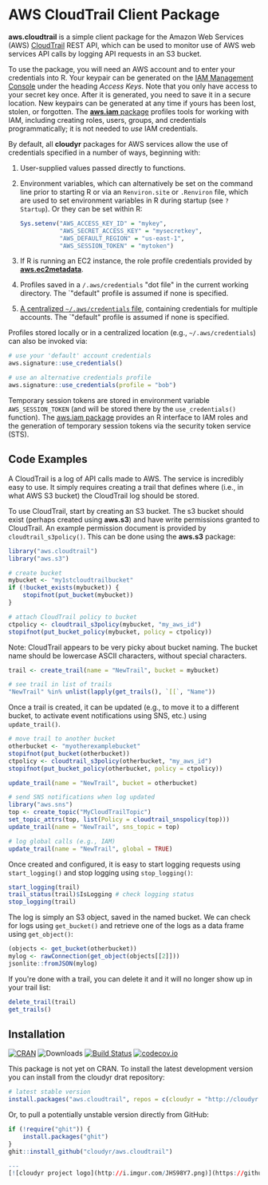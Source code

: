 # AWS CloudTrail Client Package

**aws.cloudtrail** is a simple client package for the Amazon Web Services (AWS) [CloudTrail](https://aws.amazon.com/cloudtrail/) REST API, which can be used to monitor use of AWS web services API calls by logging API requests in an S3 bucket.

To use the package, you will need an AWS account and to enter your credentials into R. Your keypair can be generated on the [IAM Management Console](https://aws.amazon.com/) under the heading *Access Keys*. Note that you only have access to your secret key once. After it is generated, you need to save it in a secure location. New keypairs can be generated at any time if yours has been lost, stolen, or forgotten. The [**aws.iam** package](https://github.com/cloudyr/aws.iam) profiles tools for working with IAM, including creating roles, users, groups, and credentials programmatically; it is not needed to *use* IAM credentials.

By default, all **cloudyr** packages for AWS services allow the use of credentials specified in a number of ways, beginning with:

 1. User-supplied values passed directly to functions.
 2. Environment variables, which can alternatively be set on the command line prior to starting R or via an `Renviron.site` or `.Renviron` file, which are used to set environment variables in R during startup (see `? Startup`). Or they can be set within R:
 
    ```R
    Sys.setenv("AWS_ACCESS_KEY_ID" = "mykey",
               "AWS_SECRET_ACCESS_KEY" = "mysecretkey",
               "AWS_DEFAULT_REGION" = "us-east-1",
               "AWS_SESSION_TOKEN" = "mytoken")
    ```
 3. If R is running an EC2 instance, the role profile credentials provided by [**aws.ec2metadata**](https://cran.r-project.org/package=aws.ec2metadata).
 4. Profiles saved in a `/.aws/credentials` "dot file" in the current working directory. The `"default" profile is assumed if none is specified.
 5. [A centralized `~/.aws/credentials` file](https://blogs.aws.amazon.com/security/post/Tx3D6U6WSFGOK2H/A-New-and-Standardized-Way-to-Manage-Credentials-in-the-AWS-SDKs), containing credentials for multiple accounts. The `"default" profile is assumed if none is specified.

Profiles stored locally or in a centralized location (e.g., `~/.aws/credentials`) can also be invoked via:

```R
# use your 'default' account credentials
aws.signature::use_credentials()

# use an alternative credentials profile
aws.signature::use_credentials(profile = "bob")
```

Temporary session tokens are stored in environment variable `AWS_SESSION_TOKEN` (and will be stored there by the `use_credentials()` function). The [aws.iam package](https://github.com/cloudyr/aws.iam/) provides an R interface to IAM roles and the generation of temporary session tokens via the security token service (STS).

## Code Examples

A CloudTrail is a log of API calls made to AWS. The service is incredibly easy to use. It simply requires creating a trail that defines where (i.e., in what AWS S3 bucket) the CloudTrail log should be stored.

To use CloudTrail, start by creating an S3 bucket. The s3 bucket should exist (perhaps created using **aws.s3**) and have write permissions granted to CloudTrail. An example permission document is provided by `cloudtrail_s3policy()`. This can be done using the **aws.s3** package:

```R
library("aws.cloudtrail")
library("aws.s3")

# create bucket
mybucket <- "my1stcloudtrailbucket"
if (!bucket_exists(mybucket)) {
    stopifnot(put_bucket(mybucket))
}

# attach CloudTrail policy to bucket
ctpolicy <- cloudtrail_s3policy(mybucket, "my_aws_id")
stopifnot(put_bucket_policy(mybucket, policy = ctpolicy))
```

Note: CloudTrail appears to be very picky about bucket naming. The bucket name should be lowercase ASCII characters, without special characters.

```R
trail <- create_trail(name = "NewTrail", bucket = mybucket)

# see trail in list of trails
"NewTrail" %in% unlist(lapply(get_trails(), `[[`, "Name"))
```

Once a trail is created, it can be updated (e.g., to move it to a different bucket, to activate event notifications using SNS, etc.) using `update_trail()`.

```R
# move trail to another bucket
otherbucket <- "myotherexamplebucket"
stopifnot(put_bucket(otherbucket))
ctpolicy <- cloudtrail_s3policy(otherbucket, "my_aws_id")
stopifnot(put_bucket_policy(otherbucket, policy = ctpolicy))

update_trail(name = "NewTrail", bucket = otherbucket)

# send SNS notifications when log updated
library("aws.sns")
top <- create_topic("MyCloudTrailTopic")
set_topic_attrs(top, list(Policy = cloudtrail_snspolicy(top)))
update_trail(name = "NewTrail", sns_topic = top)

# log global calls (e.g., IAM)
update_trail(name = "NewTrail", global = TRUE)
```

Once created and configured, it is easy to start logging requests using `start_logging()` and stop logging using `stop_logging()`:

```R
start_logging(trail)
trail_status(trail)$IsLogging # check logging status
stop_logging(trail)
```

The log is simply an S3 object, saved in the named bucket. We can check for logs using `get_bucket()` and retrieve one of the logs as a data frame using `get_object()`:

```R
(objects <- get_bucket(otherbucket))
mylog <- rawConnection(get_object(objects[[2]]))
jsonlite::fromJSON(mylog)
```

If you're done with a trail, you can delete it and it will no longer show up in your trail list:

```R
delete_trail(trail)
get_trails()
```


## Installation ##

[![CRAN](https://www.r-pkg.org/badges/version/aws.cloudtrail)](https://cran.r-project.org/package=aws.cloudtrail)
![Downloads](https://cranlogs.r-pkg.org/badges/aws.cloudtrail)
[![Build Status](https://travis-ci.org/cloudyr/aws.cloudtrail.png?branch=master)](https://travis-ci.org/cloudyr/aws.cloudtrail)
[![codecov.io](https://codecov.io/github/cloudyr/aws.cloudtrail/coverage.svg?branch=master)](https://codecov.io/github/cloudyr/aws.cloudtrail?branch=master)

This package is not yet on CRAN. To install the latest development version you can install from the cloudyr drat repository:

```R
# latest stable version
install.packages("aws.cloudtrail", repos = c(cloudyr = "http://cloudyr.github.io/drat", getOption("repos")))
```

Or, to pull a potentially unstable version directly from GitHub:

```R
if (!require("ghit")) {
    install.packages("ghit")
}
ghit::install_github("cloudyr/aws.cloudtrail")

---
[![cloudyr project logo](http://i.imgur.com/JHS98Y7.png)](https://github.com/cloudyr)

